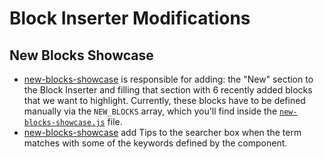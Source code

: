 # Block Inserter Modifications

## New Blocks Showcase

* [new-blocks-showcase](./new-blocks-showcase.js) is responsible for adding: the "New" section to the Block Inserter and filling that section with 6 recently added blocks that we want to highlight. Currently, these blocks have to be defined manually via the `NEW_BLOCKS` array, which you'll find inside the [`new-blocks-showcase.js`](./new-blocks-showcase.js) file.
* [new-blocks-showcase](./contextual-tips.js) add Tips to the searcher box when the term matches with some of the keywords defined by the component.
